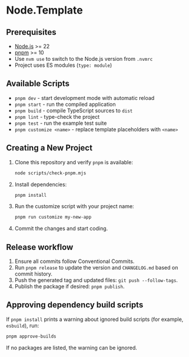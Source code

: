 # Node.Template

## Prerequisites

- [Node.js](https://nodejs.org/) >= 22
- [pnpm](https://pnpm.io/) >= 10
- Use `nvm use` to switch to the Node.js version from `.nvmrc`
- Project uses ES modules (`type: module`)

## Available Scripts

- `pnpm dev` - start development mode with automatic reload
- `pnpm start` - run the compiled application
- `pnpm build` - compile TypeScript sources to `dist`
- `pnpm lint` - type-check the project
- `pnpm test` - run the example test suite
- `pnpm customize <name>` - replace template placeholders with `<name>`

## Creating a New Project

1. Clone this repository and verify `pnpm` is available:
   ```bash
   node scripts/check-pnpm.mjs
   ```
2. Install dependencies:
   ```bash
   pnpm install
   ```
3. Run the customize script with your project name:
   ```bash
   pnpm run customize my-new-app
   ```
4. Commit the changes and start coding.

## Release workflow

1. Ensure all commits follow Conventional Commits.
2. Run `pnpm release` to update the version and `CHANGELOG.md` based on commit history.
3. Push the generated tag and updated files: `git push --follow-tags`.
4. Publish the package if desired: `pnpm publish`.

## Approving dependency build scripts

If `pnpm install` prints a warning about ignored build scripts (for example, `esbuild`), run:

```bash
pnpm approve-builds
```

If no packages are listed, the warning can be ignored.
